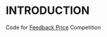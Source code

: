 # INTRODUCTION

Code for [Feedback Price](https://www.kaggle.com/c/feedback-prize-2021) Competition
